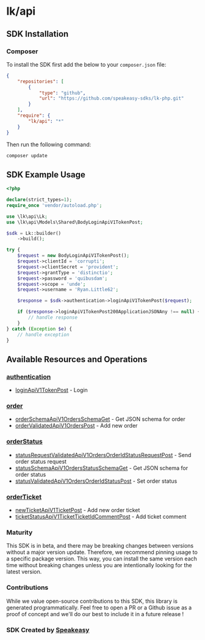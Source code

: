 # lk/api

<!-- Start SDK Installation -->
## SDK Installation

### Composer

To install the SDK first add the below to your `composer.json` file:

```json
{
    "repositories": [
        {
            "type": "github",
            "url": "https://github.com/speakeasy-sdks/lk-php.git"
        }
    ],
    "require": {
        "lk/api": "*"
    }
}
```

Then run the following command:

```bash
composer update
```
<!-- End SDK Installation -->

## SDK Example Usage
<!-- Start SDK Example Usage -->
```php
<?php

declare(strict_types=1);
require_once 'vendor/autoload.php';

use \lk\api\Lk;
use \lk\api\Models\Shared\BodyLoginApiV1TokenPost;

$sdk = Lk::builder()
    ->build();

try {
    $request = new BodyLoginApiV1TokenPost();
    $request->clientId = 'corrupti';
    $request->clientSecret = 'provident';
    $request->grantType = 'distinctio';
    $request->password = 'quibusdam';
    $request->scope = 'unde';
    $request->username = 'Ryan.Little62';

    $response = $sdk->authentication->loginApiV1TokenPost($request);

    if ($response->loginApiV1TokenPost200ApplicationJSONAny !== null) {
        // handle response
    }
} catch (Exception $e) {
    // handle exception
}
```
<!-- End SDK Example Usage -->

<!-- Start SDK Available Operations -->
## Available Resources and Operations


### [authentication](docs/sdks/authentication/README.md)

* [loginApiV1TokenPost](docs/sdks/authentication/README.md#loginapiv1tokenpost) - Login

### [order](docs/sdks/order/README.md)

* [orderSchemaApiV1OrdersSchemaGet](docs/sdks/order/README.md#orderschemaapiv1ordersschemaget) - Get JSON schema for order
* [orderValidatedApiV1OrdersPost](docs/sdks/order/README.md#ordervalidatedapiv1orderspost) - Add new order

### [orderStatus](docs/sdks/orderstatus/README.md)

* [statusRequestValidatedApiV1OrdersOrderIdStatusRequestPost](docs/sdks/orderstatus/README.md#statusrequestvalidatedapiv1ordersorderidstatusrequestpost) - Send order status request
* [statusSchemaApiV1OrdersStatusSchemaGet](docs/sdks/orderstatus/README.md#statusschemaapiv1ordersstatusschemaget) - Get JSON schema for order status
* [statusValidatedApiV1OrdersOrderIdStatusPost](docs/sdks/orderstatus/README.md#statusvalidatedapiv1ordersorderidstatuspost) - Set order status

### [orderTicket](docs/sdks/orderticket/README.md)

* [newTicketApiV1TicketPost](docs/sdks/orderticket/README.md#newticketapiv1ticketpost) - Add new order ticket
* [ticketStatusApiV1TicketTicketIdCommentPost](docs/sdks/orderticket/README.md#ticketstatusapiv1ticketticketidcommentpost) - Add ticket comment
<!-- End SDK Available Operations -->

### Maturity

This SDK is in beta, and there may be breaking changes between versions without a major version update. Therefore, we recommend pinning usage
to a specific package version. This way, you can install the same version each time without breaking changes unless you are intentionally
looking for the latest version.

### Contributions

While we value open-source contributions to this SDK, this library is generated programmatically.
Feel free to open a PR or a Github issue as a proof of concept and we'll do our best to include it in a future release !

### SDK Created by [Speakeasy](https://docs.speakeasyapi.dev/docs/using-speakeasy/client-sdks)
